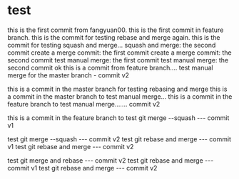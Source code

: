 # test
this is the first commit from fangyuan00.
this is the first commit in feature branch.
this is the commit for testing rebase and merge again.
this is the commit for testing squash and merge...
squash and merge: the second commit
create a merge commit: the first commit
create a merge commit: the second commit
test manual merge: the first commit
test manual merge: the second commit
ok this is a commit from feature branch....
test manual merge for the master branch - commit v2

this is a commit in the master branch for testing rebasing and merge
this is a commit in the master branch to test manual merge...
this is a commit in the feature branch to test manual merge....... commit v2

this is a commit in the feature branch to test git merge --squash --- commit v1

test git merge --squash --- commit v2
test git rebase and merge --- commit v1
test git rebase and merge --- commit v2

test git merge and rebase --- commit v2
test git rebase and merge --- commit v1
test git rebase and merge --- commit v2
